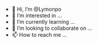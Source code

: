 - 👋 Hi, I’m @Lymonpo
- 👀 I’m interested in ...
- 🌱 I’m currently learning ...
- 💞️ I’m looking to collaborate on ...
- 📫 How to reach me ...

<!---
Lymonpo/Lymonpo is a ✨ special ✨ repository because its `README.md` (this file) appears on your GitHub profile.
You can click the Preview link to take a look at your changes.
--->
